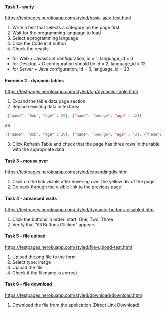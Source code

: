 #### Task 1 - waity
https://testpages.herokuapp.com/styled/basic-ajax-test.html

1. Write a test that selects a category on the page first
2. Wait for the programming language to load
3. Select a programming language
4. Click the Code in it button
5. Check the results
* for Web + Javascript configuration, id = 1, language_id = 0
* for Desktop + C configuration should be id = 2, language_id = 12
* for Server + Java configuration, id = 3, language_id = 23


#### Exercise 2 - dynamic tables
https://testpages.herokuapp.com/styled/tag/dynamic-table.html

1. Expand the table data page section
2. Replace existing data in textarea:
```json
[{"name": "Bob", "age" : 20}, {"name": "George", "age" : 42}]
```
on
```json
[{"name": "Bob", "age" : 20}, {"name": "George", "age" : 42}, {"name": "John", "age" : 7} ]
```
3. Click Refresh Table and check that the page has three rows in the table with the appropriate data



#### Task 3 - mouse over
https://testpages.herokuapp.com/styled/expandingdiv.html
1. Click on the link visible after hovering over the yellow div of the page
2. Go back through the visible link to the previous page


#### Task 4 - advanced waits
https://testpages.herokuapp.com/styled/dynamic-buttons-disabled.html
1. Click the buttons in order: start, One, Two, Three
2. Verify that "All Buttons Clicked" appears

#### Task 5 - file upload
https://testpages.herokuapp.com/styled/file-upload-test.html
1. Upload the png file to the form
2. Select type: image
3. Upload the file
4. Check if the filename is correct

#### Task 6 - file download
https://testpages.herokuapp.com/styled/download/download.html
1. Download the file from the application (Direct Link Download)